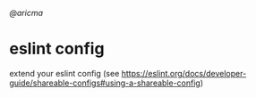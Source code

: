 *@aricma*
# eslint config

extend your eslint config (see https://eslint.org/docs/developer-guide/shareable-configs#using-a-shareable-config)
